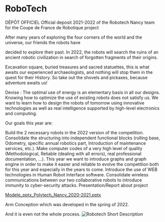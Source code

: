 # RoboTech
DÉPÔT OFFICIEL
Official deposit 2021-2022 of the Robotech Nancy team for the Coupe de France de Robotique project

After many years of exploring the four corners of the world and the universe, our friends the robots have

decided to explore their past. In 2022, the robots will search the ruins of an ancient robotic civilization in search of forgotten fragments of their origins.

Excavation square, buried treasures and sacred statuettes, this is what awaits our experienced archaeologists, and nothing will stop them in the quest for their History. So take out the shovels and pickaxes, because adventure awaits us!

Devise :
The optimal use of energy is an elementary basis in all our designs. Knowing how to optimize the use of existing robots does not satisfy us. We want to learn how to design the robots of tomorrow using innovative technologies as well as real intelligence supported by high-level electronics and computing.

Our goals this year are:

Build the 2 necessary robots in the 2022 version of the competition.
Consolidate the structuring into independent functional blocks (rolling base, Odometry, specific annual robotics part, Introduction of maintenance services, etc.).
Make computer codes of a very high level of quality (Methodological, Reliable (dealing with all errors), real professional documentation, ...).
This year we want to introduce graphs and graph engine in order to make it easier and reliable to evolve the competition both for this year and especially in the years to come.
Introduce the use of WEB technologies in Human Robot Interface software.
Consolidate wireless communications between our two collaborative robots to introduce immunity to cyber-security attacks.
Presentation/Report about project

[Modele_pptx_Polytech_Nancy_2020-2021.pptx](https://github.com/Jokuchh/RoboTech/files/8754961/Modele_pptx_Polytech_Nancy_2020-2021.pptx)

Arm Conception which was developed in the spring of 2022.

And it is even not the whole process.
![Robotech Short Description](https://user-images.githubusercontent.com/92337987/169848222-2753a9af-ff01-45c4-a058-b2dcaaae3f28.png)
